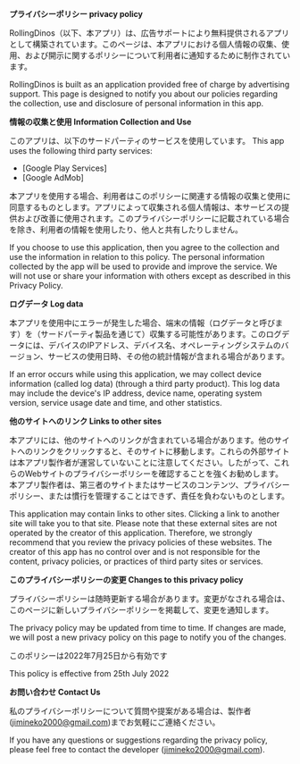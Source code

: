 **プライバシーポリシー privacy policy**

RollingDinos（以下、本アプリ）は、広告サポートにより無料提供されるアプリとして構築されています。このページは、本アプリにおける個人情報の収集、使用、および開示に関するポリシーについて利用者に通知するために制作されています。

RollingDinos  is built as an application provided free of charge by advertising support. This page is designed to notify you about our policies regarding the collection, use and disclosure of personal information in this app.



**情報の収集と使用 Information Collection and Use**

このアプリは、以下のサードパーティのサービスを使用しています。
This app uses the following third party services:

* [Google Play Services]
* [Google AdMob]

本アプリを使用する場合、利用者はこのポリシーに関連する情報の収集と使用に同意するものとします。アプリによって収集される個人情報は、本サービスの提供および改善に使用されます。このプライバシーポリシーに記載されている場合を除き、利用者の情報を使用したり、他人と共有したりしません。

If you choose to use this application, then you agree to the collection and use the information in relation to this policy. The personal information collected by the app will be used to provide and improve the service. We will not use or share your information with others except as described in this Privacy Policy.


**ログデータ Log data**

本アプリを使用中にエラーが発生した場合、端末の情報（ログデータと呼びます）を（サードパーティ製品を通じて）収集する可能性があります。このログデータには、デバイスのIPアドレス、デバイス名、オペレーティングシステムのバージョン、サービスの使用日時、その他の統計情報が含まれる場合があります。 

If an error occurs while using this application, we may collect device information (called log data) (through a third party product). This log data may include the device's IP address, device name, operating system version, service usage date and time, and other statistics.



**他のサイトへのリンク Links to other sites**

本アプリには、他のサイトへのリンクが含まれている場合があります。他のサイトへのリンクをクリックすると、そのサイトに移動します。これらの外部サイトは本アプリ製作者が運営していないことに注意してください。したがって、これらのWebサイトのプライバシーポリシーを確認することを強くお勧めします。本アプリ製作者は、第三者のサイトまたはサービスのコンテンツ、プライバシーポリシー、または慣行を管理することはできず、責任を負わないものとします。

This application may contain links to other sites. Clicking a link to another site will take you to that site. Please note that these external sites are not operated by the creator of this application. Therefore, we strongly recommend that you review the privacy policies of these websites. The creator of this app has no control over and is not responsible for the content, privacy policies, or practices of third party sites or services.



**このプライバシーポリシーの変更 Changes to this privacy policy**

プライバシーポリシーは随時更新する場合があります。変更がなされる場合は、このページに新しいプライバシーポリシーを掲載して、変更を通知します。

The privacy policy may be updated from time to time. If changes are made, we will post a new privacy policy on this page to notify you of the changes.




このポリシーは2022年7月25日から有効です

This policy is effective from 25th July 2022



**お問い合わせ Contact Us**

私のプライバシーポリシーについて質問や提案がある場合は、製作者(jimineko2000@gmail.com)までお気軽にご連絡ください。

If you have any questions or suggestions regarding the privacy policy, please feel free to contact the developer (jimineko2000@gmail.com).
